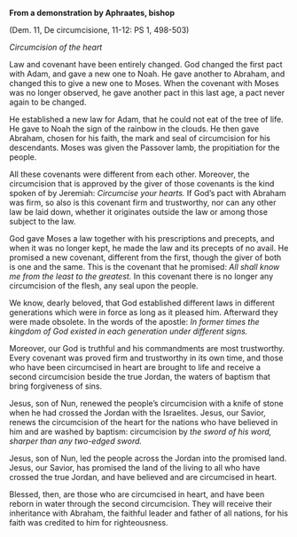 

**From a demonstration by Aphraates, bishop**

(Dem. 11, De circumcisione, 11-12: PS 1, 498-503)

_Circumcision of the heart_

Law and covenant have been entirely changed. God changed the first pact with Adam, and gave a new one to Noah. He gave another to Abraham, and changed this to give a new one to Moses. When the covenant with Moses was no longer observed, he gave another pact in this last age, a pact never again to be changed.

He established a new law for Adam, that he could not eat of the tree of life. He gave to Noah the sign of the rainbow in the clouds. He then gave Abraham, chosen for his faith, the mark and seal of circumcision for his descendants. Moses was given the Passover lamb, the propitiation for the people.

All these covenants were different from each other. Moreover, the circumcision that is approved by the giver of those covenants is the kind spoken of by Jeremiah: _Circumcise your hearts._ If God’s pact with Abraham was firm, so also is this covenant firm and trustworthy, nor can any other law be laid down, whether it originates outside the law or among those subject to the law.

God gave Moses a law together with his prescriptions and precepts, and when it was no longer kept, he made the law and its precepts of no avail. He promised a new covenant, different from the first, though the giver of both is one and the same. This is the covenant that he promised: _All shall know me from the least to the greatest._ In this covenant there is no longer any circumcision of the flesh, any seal upon the people.

We know, dearly beloved, that God established different laws in different generations which were in force as long as it pleased him. Afterward they were made obsolete. In the words of the apostle: _In former times the kingdom of God existed in each generation under different signs._

Moreover, our God is truthful and his commandments are most trustworthy. Every covenant was proved firm and trustworthy in its own time, and those who have been circumcised in heart are brought to life and receive a second circumcision beside the true Jordan, the waters of baptism that bring forgiveness of sins.

Jesus, son of Nun, renewed the people’s circumcision with a knife of stone when he had crossed the Jordan with the Israelites. Jesus, our Savior, renews the circumcision of the heart for the nations who have believed in him and are washed by baptism: circumcision by _the sword of his word, sharper than any two-edged sword._

Jesus, son of Nun, led the people across the Jordan into the promised land. Jesus, our Savior, has promised the land of the living to all who have crossed the true Jordan, and have believed and are circumcised in heart.

Blessed, then, are those who are circumcised in heart, and have been reborn in water through the second circumcision. They will receive their inheritance with Abraham, the faithful leader and father of all nations, for his faith was credited to him for righteousness.

